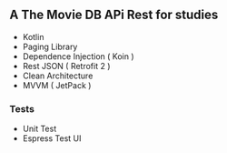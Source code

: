 ## A The Movie DB APi Rest for studies

- Kotlin
- Paging Library 
- Dependence Injection ( Koin )
- Rest JSON ( Retrofit 2 )
- Clean Architecture
- MVVM ( JetPack )

### Tests
- Unit Test
- Espress Test UI
